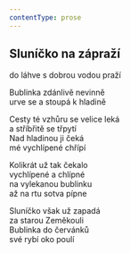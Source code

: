 ```yaml
---
contentType: prose
---
```


<section>

## Sluníčko na zápraží

do láhve s dobrou vodou praží

Bublinka zdánlivě nevinně  
urve se a stoupá k hladině

Cesty té vzhůru se velice leká  
a stříbřitě se třpytí  
Nad hladinou ji čeká  
mé vychlípené chřípí

Kolikrát už tak čekalo  
vychlípené a chlípné  
na vylekanou bublinku  
až na rtu sotva pípne

Sluníčko však už zapadá  
za starou Zeměkouli  
Bublinka do červánků  
své rybí oko poulí

</section>
